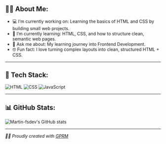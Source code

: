## 🙋‍♂️ About Me:

- 💻 I’m currently working on: Learning the basics of HTML and CSS by building small web projects.
- 🌱 I’m currently learning: HTML, CSS, and how to structure clean, semantic web pages.
- 💬 Ask me about: My learning journey into Frontend Development.
- 🤓 Fun fact: I love turning complex layouts into clean, structured HTML + CSS.

---

## 🧰 Tech Stack:

![HTML](https://img.shields.io/badge/html-%23E34F26.svg?style=flat&logo=html5&logoColor=white)
![CSS](https://img.shields.io/badge/css-%231572B6.svg?style=flat&logo=css3&logoColor=white)
![JavaScript](https://img.shields.io/badge/javascript-%23323330.svg?style=flat&logo=javascript&logoColor=%23F7DF1E)

---

## 📊 GitHub Stats:

![Martin-fsdev's GitHub stats](https://github-readme-stats.vercel.app/api?username=Martin-fsdev&show_icons=true&theme=radical)

---

*👨‍💻 Proudly created with [GPRM](https://gprm.itsvg.in)*
